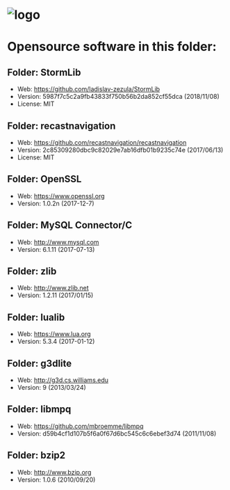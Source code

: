 # ![logo](http://ascemu.org/images/logo.png)

# Opensource software in this folder:

## Folder: StormLib
- Web: https://github.com/ladislav-zezula/StormLib
- Version: 5987f7c5c2a9fb43833f750b56b2da852cf55dca (2018/11/08)
- License: MIT

## Folder: recastnavigation
- Web: https://github.com/recastnavigation/recastnavigation
- Version: 2c85309280dbc9c82029e7ab16dfb01b9235c74e (2017/06/13)
- License: MIT

## Folder: OpenSSL
- Web: https://www.openssl.org
- Version: 1.0.2n (2017-12-7)

## Folder: MySQL Connector/C
- Web: http://www.mysql.com
- Version: 6.1.11 (2017-07-13)

## Folder: zlib
- Web: http://www.zlib.net
- Version: 1.2.11 (2017/01/15)

## Folder: lualib
- Web: https://www.lua.org
- Version: 5.3.4 (2017-01-12)

## Folder: g3dlite
- Web: http://g3d.cs.williams.edu
- Version: 9 (2013/03/24)

## Folder: libmpq
- Web: https://github.com/mbroemme/libmpq
- Version: d59b4cf1d107b5f6a0f67d6bc545c6c6ebef3d74 (2011/11/08)

## Folder: bzip2
- Web: http://www.bzip.org
- Version: 1.0.6 (2010/09/20)
